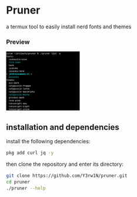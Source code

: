 # Pruner 
a termux tool to easily install nerd fonts and themes 

### Preview
<img src=".screenshots/1.jpg" width="200">

## installation and dependencies

install the following dependencies:
``` sh
pkg add curl jq -y
```

then clone the repository and enter its directory:
```sh
git clone https://github.com/Y3rw1N/pruner.git
cd pruner
./pruner --help
```
